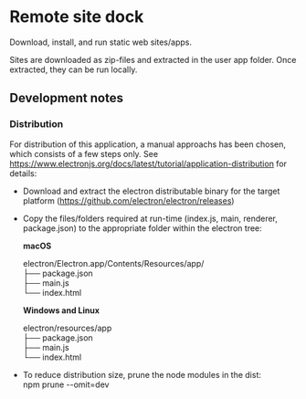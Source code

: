 # Remote site dock

Download, install, and run static web sites/apps.

Sites are downloaded as zip-files and extracted in the user app folder. Once extracted, they can be run locally.

## Development notes

### Distribution

For distribution of this application, a manual approachs has been chosen, which consists of a few steps only. See https://www.electronjs.org/docs/latest/tutorial/application-distribution for details:

- Download and extract the electron distributable binary for the target platform (https://github.com/electron/electron/releases)
- Copy the files/folders required at run-time (index.js, main, renderer, package.json) to the appropriate folder within the electron tree:

    **macOS**

    electron/Electron.app/Contents/Resources/app/\
    ├── package.json\
    ├── main.js\
    └── index.html

    **Windows and Linux**

    electron/resources/app\
    ├── package.json\
    ├── main.js\
    └── index.html
- To reduce distribution size, prune the node modules in the dist:\
npm prune --omit=dev
